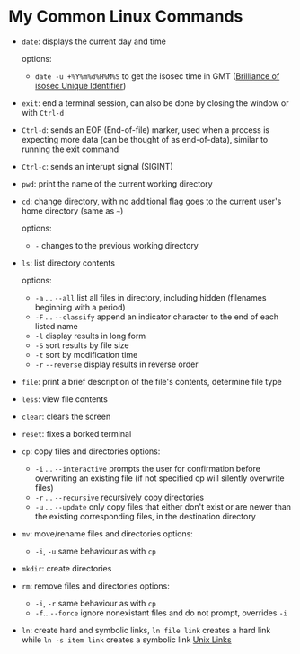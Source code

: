 # My Common Linux Commands

* `date`: displays the current day and time

  options:
  * `date -u +%Y%m%d%H%M%S` to get the isosec time in GMT ([Brilliance of isosec Unique Identifier](https://github.com/rwxrob/zet/blob/110a0b86436b4ee5f0b845cde3c87b36dba3faf5/20210502052620/README.md))
<!-- -->
* `exit`: end a terminal session, can also be done by closing the window or with `Ctrl-d`

* `Ctrl-d`: sends an EOF (End-of-file) marker, used when a process is expecting more data (can be thought of as end-of-data), similar to running the exit command

* `Ctrl-c`: sends an interupt signal (SIGINT)

* `pwd`: print the name of the current working directory

* `cd`: change directory, with no additional flag goes to the current user's home directory (same as `~`)  
  
  options:
  * `-` changes to the previous working directory
<!-- -->
* `ls`: list directory contents  

  options:
  * `-a` ... `--all` list all files in directory, including hidden (filenames beginning with a period)
  * `-F` ... `--classify` append an indicator character to the end of each listed name
  * `-l` display results in long form
  * `-S` sort results by file size
  * `-t` sort by modification time
  * `-r` `--reverse` display results in reverse order
<!-- -->
* `file`: print a brief description of the file's contents, determine file type

* `less`: view file contents

* `clear`: clears the screen

* `reset`: fixes a borked terminal

* `cp`: copy files and directories
options:
  * `-i` ... `--interactive` prompts the user for confirmation before overwriting an existing file (if not specified cp will silently overwrite files)
  * `-r` ... `--recursive` recursively copy directories
  * `-u` ... `--update` only copy files that either don't exist or are newer than the existing corresponding files, in the destination directory

* `mv`: move/rename files and directories
options:
  * `-i`, `-u` same behaviour as with `cp`

* `mkdir`: create directories

* `rm`: remove files and directories
options:
  * `-i`, `-r` same behaviour as with `cp`
  * `-f`...`--force` ignore nonexistant files and do not prompt, overrides `-i`

* `ln`: create hard and symbolic links, `ln file link` creates a hard link while `ln -s item link` creates a symbolic link [Unix Links](https://github.com/jtoguri/zet/tree/main/20220329181828)